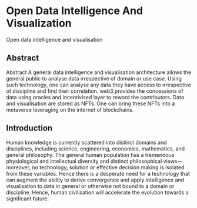 # Open Data Intelligence And Visualization
Open data intelligence and visualisation 

## Abstract
Abstract
A general data intelligence and visualisation architecture allows the general public to analyse data irrespective of domain or use case. Using such technology, one can analyse any data they have access to irrespective of discipline and find their correlation. web3 provides the concessions of data using oracles and incentivised layer to reword the contributors. Data and visualisation are stored as NFTs. One can bring these NFTs into a metaverse leveraging on the internet of blockchains.  

## Introduction
Human knowledge is currently scattered into distinct domains and disciplines, including science, engineering, economics, mathematics, and general philosophy. The general human population has a tremendous physiological and intellectual diversity and distinct philosophical views—moreover, no technology, solution or effective decision making is isolated from these variables. Hence there is a desperate need for a technology that can augment the ability to derive convergence and apply intelligence and visualisation to data in general or otherwise not bound to a domain or discipline. Hence, human civilisation will accelerate the evolution towards a significant future. 
